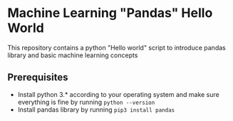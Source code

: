 # Machine Learning "Pandas" Hello World
This repository contains a python "Hello world" script to introduce pandas library and basic machine learning concepts

## Prerequisites
* Install python 3.* according to your operating system and make sure everything is fine by running `python --version`
* Install pandas library by running `pip3 install pandas`

